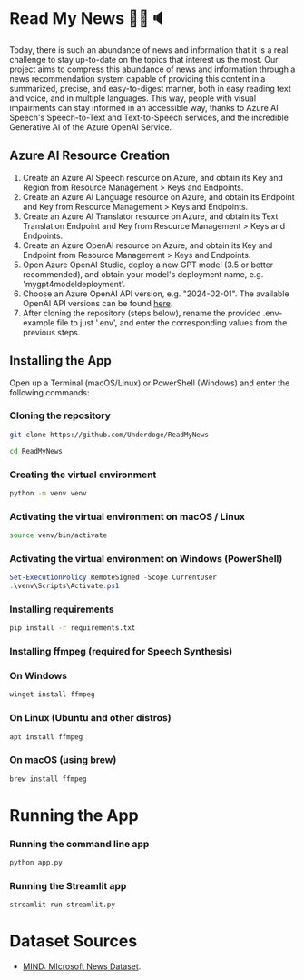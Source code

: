 # Read My News :newspaper::microphone::speaker:

Today, there is such an abundance of news and information that it is a real challenge to stay up-to-date on the topics that interest us the most. Our project aims to compress this abundance of news and information through a news recommendation system capable of providing this content in a summarized, precise, and easy-to-digest manner, both in easy reading text and voice, and in multiple languages. This way, people with visual impairments can stay informed in an accessible way, thanks to Azure AI Speech's Speech-to-Text and Text-to-Speech services, and the incredible Generative AI of the Azure OpenAI Service.

## Azure AI Resource Creation

1. Create an Azure AI Speech resource on Azure, and obtain its Key and Region from Resource Management > Keys and Endpoints.
2. Create an Azure AI Language resource on Azure, and obtain its Endpoint and Key from Resource Management > Keys and Endpoints.
3. Create an Azure AI Translator resource on Azure, and obtain its Text Translation Endpoint and Key from Resource Management > Keys and Endpoints.
4. Create an Azure OpenAI resource on Azure, and obtain its Key and Endpoint from Resource Management > Keys and Endpoints.
5. Open Azure OpenAI Studio, deploy a new GPT model (3.5 or better recommended), and obtain your model's deployment name, e.g. 'mygpt4modeldeployment'.
6. Choose an Azure OpenAI API version, e.g. "2024-02-01". The available OpenAI API versions can be found [here](https://learn.microsoft.com/en-us/azure/ai-services/openai/reference#chat-completions).
7. After cloning the repository (steps below), rename the provided .env-example file to just '.env', and enter the corresponding values from the previous steps.

## Installing the App
Open up a Terminal (macOS/Linux) or PowerShell (Windows) and enter the following commands:
### Cloning the repository
```sh
git clone https://github.com/Underdoge/ReadMyNews

cd ReadMyNews
```
### Creating the virtual environment
```sh
python -m venv venv
```
### Activating the virtual environment on macOS / Linux
```sh
source venv/bin/activate
```
### Activating the virtual environment on Windows (PowerShell)
```powershell
Set-ExecutionPolicy RemoteSigned -Scope CurrentUser
.\venv\Scripts\Activate.ps1
```
### Installing requirements
```sh
pip install -r requirements.txt
```
### Installing ffmpeg (required for Speech Synthesis)
### On Windows
```powershell
winget install ffmpeg
```
### On Linux (Ubuntu and other distros)
```sh
apt install ffmpeg
```
### On macOS (using brew)
```sh
brew install ffmpeg
```
# Running the App
### Running the command line app
```sh
python app.py
```
### Running the Streamlit app
```sh
streamlit run streamlit.py
```
#
# Dataset Sources
- [MIND: MIcrosoft News Dataset](https://msnews.github.io/#getting-start).
#
